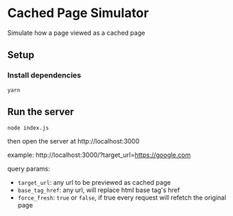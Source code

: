 # Cached Page Simulator
Simulate how a page viewed as a cached page

## Setup
### Install dependencies
```
yarn
```

## Run the server
```
node index.js
```

then open the server at http://localhost:3000

example:
http://localhost:3000/?target_url=https://google.com

query params:
- `target_url`: any url to be previewed as cached page
- `base_tag_href`: any url, will replace html base tag's href
- `force_fresh`: `true` or `false`, if true every request will refetch the original page
